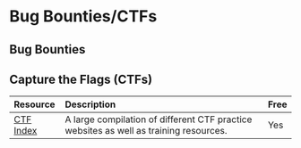 # Bug Bounties/CTFs

## Bug Bounties

## Capture the Flags \(CTFs\)
| Resource | Description | Free |
| :--- | :--- | :--- |
| [CTF Index](http://captf.com/practice-ctf/) | A large compilation of different CTF practice websites as well as training resources. | Yes |
